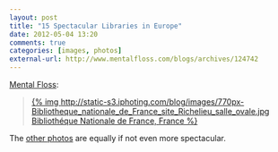 ```yaml
---
layout: post
title: "15 Spectacular Libraries in Europe"
date: 2012-05-04 13:20
comments: true
categories: [images, photos]
external-url: http://www.mentalfloss.com/blogs/archives/124742
---
```

[Mental Floss][source]:

> [{% img http://static-s3.iphoting.com/blog/images/770px-Bibliotheque_nationale_de_France_site_Richelieu_salle_ovale.jpg Bibliothéque Nationale de France, France %}](http://en.wikipedia.org/wiki/File:Bibliothèque_nationale_de_France,_site_Richelieu_%28salle_ovale%29.jpg)

The [other photos][1] are equally if not even more spectacular.

[1]: http://www.mentalfloss.com/blogs/archives/124742
[source]: http://www.mentalfloss.com/blogs/archives/124742
